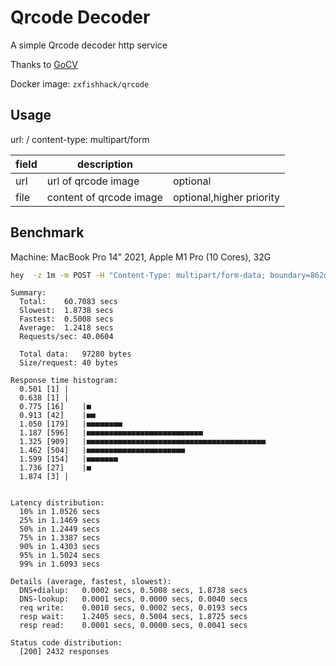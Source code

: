 
# Qrcode Decoder

A simple Qrcode decoder http service

Thanks to [GoCV](https://github.com/hybridgroup/gocv)

Docker image: `zxfishhack/qrcode`

## Usage

url: /
content-type: multipart/form

|field| description             |                  |
|---|-------------------------|------------------|
|url| url of qrcode image     | optional         |
|file| content of qrcode image | optional,higher priority |


## Benchmark

Machine: MacBook Pro 14" 2021, Apple M1 Pro (10 Cores), 32G

```bash
hey  -z 1m -m POST -H "Content-Type: multipart/form-data; boundary=862d8f33b69588ae76771bcbdaf6037586418b21b042fbc9ba017ed75a9f" -T "multipart/form-data" -D req.txt http://localhost:8080/
```

```
Summary:
  Total:	60.7083 secs
  Slowest:	1.8738 secs
  Fastest:	0.5008 secs
  Average:	1.2418 secs
  Requests/sec:	40.0604

  Total data:	97280 bytes
  Size/request:	40 bytes

Response time histogram:
  0.501 [1]	|
  0.638 [1]	|
  0.775 [16]	|■
  0.913 [42]	|■■
  1.050 [179]	|■■■■■■■■
  1.187 [596]	|■■■■■■■■■■■■■■■■■■■■■■■■■■
  1.325 [909]	|■■■■■■■■■■■■■■■■■■■■■■■■■■■■■■■■■■■■■■■■
  1.462 [504]	|■■■■■■■■■■■■■■■■■■■■■■
  1.599 [154]	|■■■■■■■
  1.736 [27]	|■
  1.874 [3]	|


Latency distribution:
  10% in 1.0526 secs
  25% in 1.1469 secs
  50% in 1.2449 secs
  75% in 1.3387 secs
  90% in 1.4303 secs
  95% in 1.5024 secs
  99% in 1.6093 secs

Details (average, fastest, slowest):
  DNS+dialup:	0.0002 secs, 0.5008 secs, 1.8738 secs
  DNS-lookup:	0.0001 secs, 0.0000 secs, 0.0040 secs
  req write:	0.0010 secs, 0.0002 secs, 0.0193 secs
  resp wait:	1.2405 secs, 0.5004 secs, 1.8725 secs
  resp read:	0.0001 secs, 0.0000 secs, 0.0041 secs

Status code distribution:
  [200]	2432 responses
```